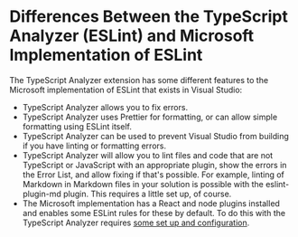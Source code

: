 ﻿# Differences Between the TypeScript Analyzer (ESLint) and Microsoft Implementation of ESLint

 The TypeScript Analyzer extension has some different features to the Microsoft implementation of ESLint that exists in Visual Studio:

- TypeScript Analyzer allows you to fix errors.
- TypeScript Analyzer uses Prettier for formatting, or can allow simple formatting using ESLint itself.
- TypeScript Analyzer can be used to prevent Visual Studio from building if you have linting or formatting errors.
- TypeScript Analyzer will allow you to lint files and code that are not TypeScript or JavaScript with an appropriate plugin, show the errors in the Error List, and allow fixing if that's possible.  For example, linting of Markdown in Markdown files in your solution is possible with the eslint-plugin-md plugin.  This requires a little set up, of course.
- The Microsoft implementation has a React and node plugins installed and enables some ESLint rules for these by default.  To do this with the TypeScript Analyzer requires [some set up and configuration](setupreact.md).